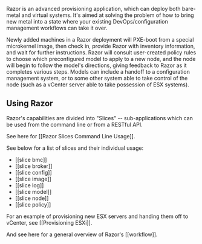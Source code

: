 Razor is an advanced provisioning application, which can deploy both bare-metal and virtual systems. It's aimed at solving the problem of how to bring new metal into a state where your existing DevOps/configuration management workflows can take it over.

Newly added machines in a Razor deployment will PXE-boot from a special microkernel image, then check in, provide Razor with inventory information, and wait for further instructions. Razor will consult user-created policy rules to choose which preconfigured model to apply to a new node, and the node will begin to follow the model's directions, giving feedback to Razor as it completes various steps. Models can include a handoff to a configuration management system, or to some other system able to take control of the node (such as a vCenter server able to take possession of ESX systems). 

Using Razor
-----

Razor's capabilities are divided into "Slices" -- sub-applications which can be used from the command line or from a RESTful API. 

See here for [[Razor Slices Command Line Usage]].

See below for a list of slices and their individual usage:

* [[slice bmc]]
* [[slice broker]]
* [[slice config]]
* [[slice image]]
* [[slice log]]
* [[slice model]]
* [[slice node]]
* [[slice policy]]

For an example of provisioning new ESX servers and handing them off to vCenter, see [[Provisioning ESXi]]. 

And see here for a general overview of Razor's [[workflow]].